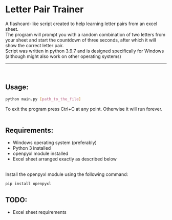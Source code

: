 # Letter Pair Trainer

A flashcard-like script created to help learning letter pairs from an excel sheet.\
The program will prompt you with a random combination of two letters from your sheet and start the countdown of three seconds, after which it will show the correct letter pair.\
Script was written in python 3.9.7 and is designed specifically for Windows (although might also work on other operating systems)

---
<br />

## Usage:
```bash
python main.py [path_to_the_file]
```
To exit the program press Ctrl+C at any point. Otherwise it will run forever.
<br />
<br />

## Requirements:
* Windows operating system (preferably)
* Python 3 installed
* openpyxl module installed
* Excel sheet arranged exactly as described below

<br />
Install the openpyxl module using the following command:

```bash
pip install openpyxl
```

## TODO:
* Excel sheet requirements